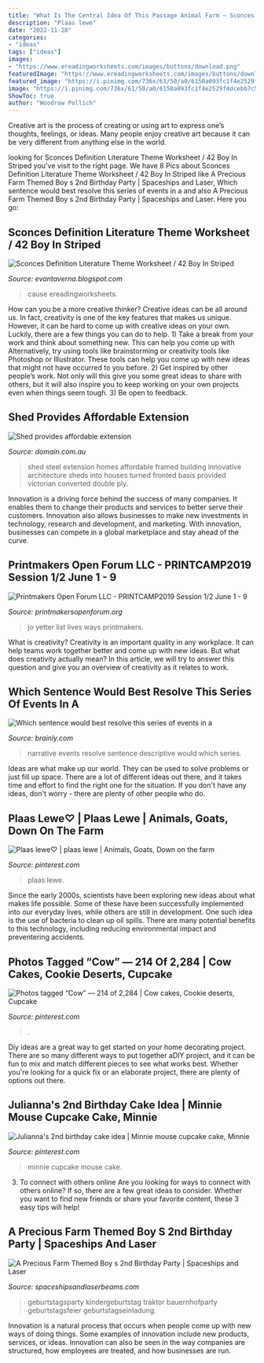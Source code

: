```yaml
---
title: "What Is The Central Idea Of This Passage Animal Farm ~ Sconces Definition Literature Theme Worksheet / 42 Boy In Striped"
description: "Plaas lewe"
date: "2022-11-28"
categories:
- "ideas"
tags: ["ideas"]
images:
- "https://www.ereadingworksheets.com/images/buttons/download.png"
featuredImage: "https://www.ereadingworksheets.com/images/buttons/download.png"
featured_image: "https://i.pinimg.com/736x/61/50/a0/6150a093fc1f4e2529f4dcebb7c59339--minnie-mouse-cupcake-cake-cupcake-cakes.jpg"
image: "https://i.pinimg.com/736x/61/50/a0/6150a093fc1f4e2529f4dcebb7c59339--minnie-mouse-cupcake-cake-cupcake-cakes.jpg"
ShowToc: true
author: "Woodrow Pollich"
---
```



Creative art is the process of creating or using art to express one’s thoughts, feelings, or ideas. Many people enjoy creative art because it can be very different from anything else in the world.

	

		
looking for Sconces Definition Literature Theme Worksheet / 42 Boy In Striped you've visit to the right page. We have 8 Pics about Sconces Definition Literature Theme Worksheet / 42 Boy In Striped like A Precious Farm Themed Boy s 2nd Birthday Party | Spaceships and Laser, Which sentence would best resolve this series of events in a and also A Precious Farm Themed Boy s 2nd Birthday Party | Spaceships and Laser. Here you go:
		
    
## Sconces Definition Literature Theme Worksheet / 42 Boy In Striped

<img loading=lazy src="https://www.ereadingworksheets.com/images/buttons/download.png" onerror="this.onerror=null;this.src='https://tse1.mm.bing.net/th?id=OIP.Uadi2fVy-n1IcdBIuKLl0gAAAA&amp;pid=15.1';" alt="Sconces Definition Literature Theme Worksheet / 42 Boy In Striped">

_Source: evantaverna.blogspot.com_

>cause ereadingworksheets. 

	

How can you be a more creative thinker?
Creative ideas can be all around us. In fact, creativity is one of the key features that makes us unique. However, it can be hard to come up with creative ideas on your own. Luckily, there are a few things you can do to help. 1) Take a break from your work and think about something new. This can help you come up with Alternatively, try using tools like brainstorming or creativity tools like Photoshop or Illustrator. These tools can help you come up with new ideas that might not have occurred to you before. 2) Get inspired by other people’s work. Not only will this give you some great ideas to share with others, but it will also inspire you to keep working on your own projects even when things seem tough. 3) Be open to feedback.

    
## Shed Provides Affordable Extension

<img loading=lazy src="https://static.domain.com.au/domainblog/uploads/2011/02/23005411/2_shed_1_420.jpg" onerror="this.onerror=null;this.src='https://tse2.mm.bing.net/th?id=OIP.jtu_MGf89Y-CTgZ6GfndwgHaE8&amp;pid=15.1';" alt="Shed provides affordable extension">

_Source: domain.com.au_

>shed steel extension homes affordable framed building innovative architecture sheds into houses turned fronted basis provided victorian converted double ply. 

	

Innovation is a driving force behind the success of many companies. It enables them to change their products and services to better serve their customers. Innovation also allows businesses to make new investments in technology, research and development, and marketing. With innovation, businesses can compete in a global marketplace and stay ahead of the curve.

    
## Printmakers Open Forum LLC - PRINTCAMP2019 Session 1/2 June 1 - 9

<img loading=lazy src="http://printmakersopenforum.org/yahoo_site_admin/assets/images/Jo_Yetter.117124729_std.jpg" onerror="this.onerror=null;this.src='https://tse4.mm.bing.net/th?id=OIP.FC-z8RCcl18MEvWGXroehQHaC1&amp;pid=15.1';" alt="Printmakers Open Forum LLC - PRINTCAMP2019 Session 1/2 June 1 - 9">

_Source: printmakersopenforum.org_

>jo yetter list lives ways printmakers. 

	

What is creativity?
Creativity is an important quality in any workplace. It can help teams work together better and come up with new ideas. But what does creativity actually mean? In this article, we will try to answer this question and give you an overview of creativity as it relates to work.

    
## Which Sentence Would Best Resolve This Series Of Events In A

<img loading=lazy src="https://us-static.z-dn.net/files/dd7/193d71e4bba8b7d9043713e81ee99cd4.png" onerror="this.onerror=null;this.src='https://tse2.mm.bing.net/th?id=OIP.t6tXpu_8wLtnICvoa7YqeQHaHa&amp;pid=15.1';" alt="Which sentence would best resolve this series of events in a">

_Source: brainly.com_

>narrative events resolve sentence descriptive would which series. 

	

Ideas are what make up our world. They can be used to solve problems or just fill up space. There are a lot of different ideas out there, and it takes time and effort to find the right one for the situation. If you don't have any ideas, don't worry - there are plenty of other people who do.

    
## Plaas Lewe♡ | Plaas Lewe | Animals, Goats, Down On The Farm

<img loading=lazy src="https://i.pinimg.com/474x/57/a2/66/57a266cae2e4b0012c28d845666d8121--farming-hart.jpg" onerror="this.onerror=null;this.src='https://tse1.mm.bing.net/th?id=OIP.nQ2oQJZzf8iLa_ZGLaYuZwAAAA&amp;pid=15.1';" alt="Plaas lewe♡ | plaas lewe | Animals, Goats, Down on the farm">

_Source: pinterest.com_

>plaas lewe. 

	

Since the early 2000s, scientists have been exploring new ideas about what makes life possible. Some of these have been successfully implemented into our everyday lives, while others are still in development. One such idea is the use of bacteria to clean up oil spills. There are many potential benefits to this technology, including reducing environmental impact and preventering accidents.

    
## Photos Tagged “Cow” — 214 Of 2,284 | Cow Cakes, Cookie Deserts, Cupcake

<img loading=lazy src="https://i.pinimg.com/originals/35/03/b3/3503b3c86f052734a619c1f01c33b42c.jpg" onerror="this.onerror=null;this.src='https://tse3.mm.bing.net/th?id=OIP.u1s7_SOijlarDN0hjNUZswHaGp&amp;pid=15.1';" alt="Photos tagged “Cow” — 214 of 2,284 | Cow cakes, Cookie deserts, Cupcake">

_Source: pinterest.com_

>. 

	

Diy ideas are a great way to get started on your home decorating project. There are so many different ways to put together aDIY project, and it can be fun to mix and match different pieces to see what works best. Whether you're looking for a quick fix or an elaborate project, there are plenty of options out there.

    
## Julianna&#039;s 2nd Birthday Cake Idea | Minnie Mouse Cupcake Cake, Minnie

<img loading=lazy src="https://i.pinimg.com/736x/61/50/a0/6150a093fc1f4e2529f4dcebb7c59339--minnie-mouse-cupcake-cake-cupcake-cakes.jpg" onerror="this.onerror=null;this.src='https://tse2.mm.bing.net/th?id=OIP.x11Vz57IvcVyYe7NIadhpAHaEn&amp;pid=15.1';" alt="Julianna&#039;s 2nd birthday cake idea | Minnie mouse cupcake cake, Minnie">

_Source: pinterest.com_

>minnie cupcake mouse cake. 

	

3. To connect with others online
Are you looking for ways to connect with others online? If so, there are a few great ideas to consider. Whether you want to find new friends or share your favorite content, these 3 easy tips will help!

    
## A Precious Farm Themed Boy S 2nd Birthday Party | Spaceships And Laser

<img loading=lazy src="https://spaceshipsandlaserbeams.com/wp-content/uploads/2015/09/farm-birthday-party-ideas.jpg" onerror="this.onerror=null;this.src='https://tse4.mm.bing.net/th?id=OIP.QMQstmbBtEHRCByAT9aTTgHaLH&amp;pid=15.1';" alt="A Precious Farm Themed Boy s 2nd Birthday Party | Spaceships and Laser">

_Source: spaceshipsandlaserbeams.com_

>geburtstagsparty kindergeburtstag traktor bauernhofparty geburtstagsfeier geburtstagseinladung. 

	

Innovation is a natural process that occurs when people come up with new ways of doing things. Some examples of innovation include new products, services, or ideas. Innovation can also be seen in the way companies are structured, how employees are treated, and how businesses are run.

